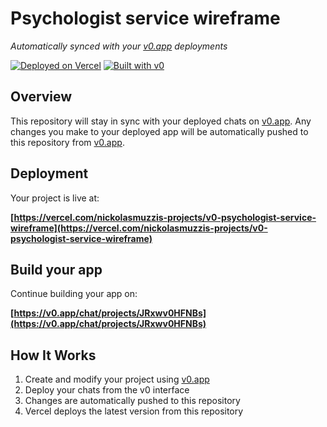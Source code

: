 # Psychologist service wireframe

*Automatically synced with your [v0.app](https://v0.app) deployments*

[![Deployed on Vercel](https://img.shields.io/badge/Deployed%20on-Vercel-black?style=for-the-badge&logo=vercel)](https://vercel.com/nickolasmuzzis-projects/v0-psychologist-service-wireframe)
[![Built with v0](https://img.shields.io/badge/Built%20with-v0.app-black?style=for-the-badge)](https://v0.app/chat/projects/JRxwv0HFNBs)

## Overview

This repository will stay in sync with your deployed chats on [v0.app](https://v0.app).
Any changes you make to your deployed app will be automatically pushed to this repository from [v0.app](https://v0.app).

## Deployment

Your project is live at:

**[https://vercel.com/nickolasmuzzis-projects/v0-psychologist-service-wireframe](https://vercel.com/nickolasmuzzis-projects/v0-psychologist-service-wireframe)**

## Build your app

Continue building your app on:

**[https://v0.app/chat/projects/JRxwv0HFNBs](https://v0.app/chat/projects/JRxwv0HFNBs)**

## How It Works

1. Create and modify your project using [v0.app](https://v0.app)
2. Deploy your chats from the v0 interface
3. Changes are automatically pushed to this repository
4. Vercel deploys the latest version from this repository